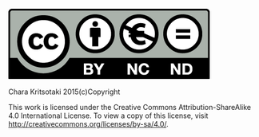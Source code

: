 ![](https://github.com/ellak-monades-aristeias/pagkaki-project/blob/master/licenses.jpg.png)

Chara Kritsotaki 2015(c)Copyright

This work is licensed under the Creative Commons Attribution-ShareAlike 4.0 International License.
To view a copy of this license, visit http://creativecommons.org/licenses/by-sa/4.0/.
